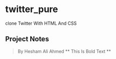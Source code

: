 # twitter_pure
clone Twitter With HTML And CSS
## Project Notes
> By Hesham Ali Ahmed
** This Is Bold Text **

